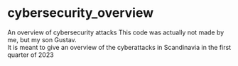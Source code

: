 # cybersecurity_overview
An overview of cybersecurity attacks 
This code was actually not made by me, but my son Gustav.  
It is meant to give an overview of the cyberattacks in Scandinavia in the first quarter of 2023
